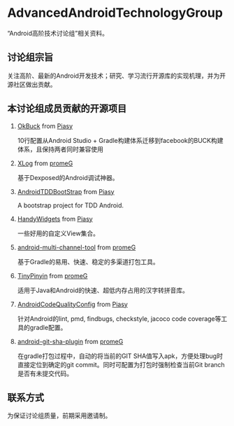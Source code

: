 # AdvancedAndroidTechnologyGroup
“Android高阶技术讨论组”相关资料。

## 讨论组宗旨

关注高阶、最新的Android开发技术；研究、学习流行开源库的实现机理，并为开源社区做出贡献。

## 本讨论组成员贡献的开源项目

1. [OkBuck](https://github.com/Piasy/OkBuck) from [Piasy](https://github.com/Piasy)

	10行配置从Android Studio + Gradle构建体系迁移到facebook的BUCK构建体系，且保持两者同时兼容使用

2. [XLog](https://github.com/promeG/XLog) from [promeG](https://github.com/promeG)

	基于Dexposed的Android调试神器。

3. [AndroidTDDBootStrap](https://github.com/Piasy/AndroidTDDBootStrap) from [Piasy](https://github.com/Piasy)

	A bootstrap project for TDD Android.

4. [HandyWidgets](https://github.com/Piasy/HandyWidgets) from [Piasy](https://github.com/Piasy)

	一些好用的自定义View集合。

5.	[android-multi-channel-tool](https://github.com/promeG/android-multi-channel-tool) from [promeG](https://github.com/promeG)

	基于Gradle的易用、快速、稳定的多渠道打包工具。

6. [TinyPinyin](https://github.com/promeG/TinyPinyin) from [promeG](https://github.com/promeG)

    适用于Java和Android的快速、超低内存占用的汉字转拼音库。

7. [AndroidCodeQualityConfig](https://github.com/Piasy/AndroidCodeQualityConfig) from [Piasy](https://github.com/Piasy)

	针对Android的lint, pmd, findbugs, checkstyle, jacoco code coverage等工具的gradle配置。

8. [android-git-sha-plugin](https://github.com/promeG/android-git-sha-plugin) from [promeG](https://github.com/promeG)

	在gradle打包过程中，自动的将当前的GIT SHA值写入apk，方便处理bug时直接定位到确定的git commit。同时可配置为打包时强制检查当前Git branch是否有未提交代码。

## 联系方式

为保证讨论组质量，前期采用邀请制。
